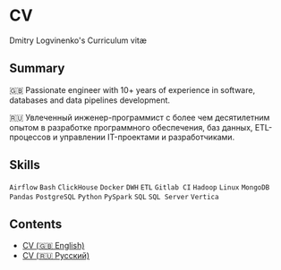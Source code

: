 # CV

Dmitry Logvinenko's Curriculum vitæ

## Summary

🇬🇧 Passionate engineer with 10+ years of experience in software, databases and data pipelines development.

🇷🇺 Увлеченный инженер-программист с более чем десятилетним опытом в разработке программного обеспечения, баз данных, ETL-процессов и управлении IT-проектами и разработчиками.


## Skills

`Airflow` `Bash` `ClickHouse` `Docker` `DWH` `ETL` `Gitlab CI` `Hadoop` `Linux` `MongoDB` `Pandas` `PostgreSQL` `Python` `PySpark` `SQL` `SQL Server` `Vertica` 


## Contents

- [CV (🇬🇧 English)](cv.en.md)
- [CV (🇷🇺 Русский)](cv.ru.md)
